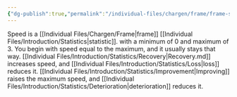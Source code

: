 ```yaml
---
{"dg-publish":true,"permalink":"/individual-files/chargen/frame/frame-statistics/speed/"}
---
```


Speed is a [[Individual Files/Chargen/Frame\|frame]] [[Individual Files/Introduction/Statistics\|statistic]]. with a minimum of 0 and maximum of 3. You begin with speed equal to the maximum, and it usually stays that way. [[Individual Files/Introduction/Statistics/Recovery\|Recovery.md]] increases speed, and [[Individual Files/Introduction/Statistics/Loss\|loss]] reduces it. [[Individual Files/Introduction/Statistics/Improvement\|Improving]] raises the maximum speed, and [[Individual Files/Introduction/Statistics/Deterioration\|deterioration]] reduces it.